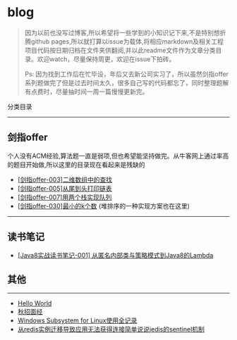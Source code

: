 # blog

> 因为以前也没写过博客,所以希望将一些学到的小知识记下来,不是特别想折腾github pages,所以就打算以issue为载体,将相应markdown及相关工程项目代码按日期归档在文件夹供翻阅,并以此readme文件作为文章分类目录。欢迎watch，尽量保持周更，欢迎在issue下拍砖。
>
> Ps: 因为找到工作后在忙毕设，年后又去新公司实习了，所以虽然剑指offer系列题做完了但是过去时间太久，很多自己写的代码都忘了，同时整理题解有点费时，尽量抽时间一周一篇慢慢更新完。

分类目录

---

## 剑指offer

个人没有ACM经验,算法题一直是弱项,但也希望能坚持做完。从牛客网上通过率高的题目开始做,所以这里的目录现在看起来是残缺的

- [[剑指offer-003]二维数组中的查找](https://github.com/oneone1995/blog/issues/3)
- [[剑指offer-005]从尾到头打印链表](https://github.com/oneone1995/blog/issues/5)
- [[剑指offer-007]用两个栈实现队列](https://github.com/oneone1995/blog/issues/2)
- [[剑指offer-030]最小的k个数](https://github.com/oneone1995/blog/issues/7) (堆排序的一种实现方案也在这里)

---

## 读书笔记

- [[Java8实战读书笔记-001] 从匿名内部类与策略模式到Java8的Lambda](https://github.com/oneone1995/blog/issues/8)

## 其他

---

- [Hello World](https://github.com/oneone1995/blog/issues/1)
- [秋招面经](https://github.com/oneone1995/blog/issues/4)
- [Windows Subsystem for Linux使用全记录](https://github.com/oneone1995/blog/issues/6)
- [从redis实例迁移导致应用无法获得连接简单说说jedis的sentinel机制](https://github.com/oneone1995/blog/issues/9)